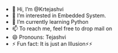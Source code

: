 - 👋 Hi, I’m @Krtejashvi
- 👀 I’m interested in Embedded System.
- 🌱 I’m currently learning Python
- 📫 To reach me, feel free to drop mail on 
- 😄 Pronouns: Tejashvi
- ⚡ Fun fact: It is just an Illusion⚡⚡

<!---
Krtejashvi/Krtejashvi is a ✨ special ✨ repository because its `README.md` (this file) appears on your GitHub profile.
You can click the Preview link to take a look at your changes.
--->
